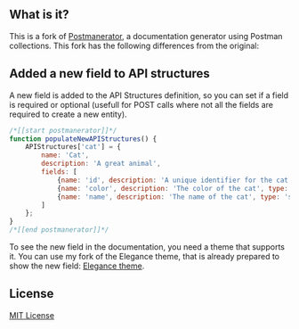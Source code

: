 ## What is it?

This is a fork of [Postmanerator](https://github.com/aubm/postmanerator), a documentation generator using Postman collections. This fork has the following differences from the original:

## Added a new field to API structures

A new field is added to the API Structures definition, so you can set if a field is required or optional (usefull for POST calls where not all the fields are required to create a new entity).

```javascript
/*[[start postmanerator]]*/
function populateNewAPIStructures() {
    APIStructures['cat'] = {
        name: 'Cat',
        description: 'A great animal',
        fields: [
            {name: 'id', description: 'A unique identifier for the cat', type: 'int', required: 'required'},
            {name: 'color', description: 'The color of the cat', type: 'string', required: 'optional'},
            {name: 'name', description: 'The name of the cat', type: 'string', required: 'optional'}
        ]
    };
}
/*[[end postmanerator]]*/
```

To see the new field in the documentation, you need a theme that supports it. You can use my fork of the Elegance theme, that is already prepared to show the new field: [Elegance theme](https://github.com/valentinbarral/elegance).

## License

[MIT License](LICENSE.md)
